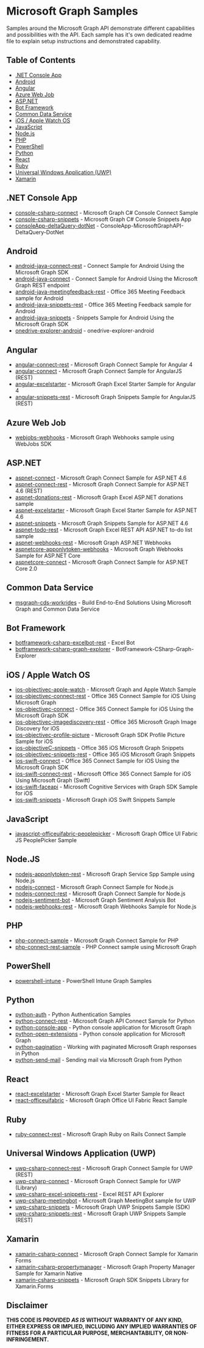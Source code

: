 # Microsoft Graph Samples

Samples around the Microsoft Graph API demonstrate different capabilities and possibilities with the API. Each sample has it's own dedicated readme file to explain setup instructions and demonstrated capability.

## Table of Contents

- [.NET Console App](#net-console-app)
- [Android](#android)
- [Angular](#angular)
- [Azure Web Job](#azure-web-job)
- [ASP.NET](#aspnet)
- [Bot Framework](#bot-framework)
- [Common Data Service](#common-data-service)
- [iOS / Apple Watch OS](#ios--apple-watch-os)
- [JavaScript](#javascript)
- [Node.js](#nodejs)
- [PHP](#php)
- [PowerShell](#powershell)
- [Python](#python)
- [React](#react)
- [Ruby](#ruby)
- [Universal Windows Application (UWP)](#universal-windows-application-uwp)
- [Xamarin](#xamarin)

## .NET Console App

- [console-csharp-connect](./console-csharp-connect) - Microsoft Graph C# Console Connect Sample
- [console-csharp-snippets](./console-csharp-snippets) - Microsoft Graph C# Console Snippets App
- [consoleApp-deltaQuery-dotNet](./consoleApp-deltaQuery-dotNet) - ConsoleApp-MicrosoftGraphAPI-DeltaQuery-DotNet

## Android

- [android-java-connect-rest](./android-java-connect-rest) - Connect Sample for Android Using the Microsoft Graph SDK
- [android-java-connect](./android-java-connect) - Connect Sample for Android Using the Microsoft Graph REST endpoint
- [android-java-meetingfeedback-rest](./android-java-meetingfeedback-rest) - Office 365 Meeting Feedback sample for Android
- [android-java-snippets-rest](./android-java-snippets-rest) - Office 365 Meeting Feedback sample for Android
- [android-java-snippets](./android-java-snippets) - Snippets Sample for Android Using the Microsoft Graph SDK
- [onedrive-explorer-android](./onedrive-explorer-android) - onedrive-explorer-android

## Angular

- [angular-connect-rest](./angular-connect-rest) - Microsoft Graph Connect Sample for Angular 4
- [angular-connect](./angular-connect) - Microsoft Graph Connect Sample for AngularJS (REST)
- [angular-excelstarter](./angular-excelstarter) - Microsoft Graph Excel Starter Sample for Angular 4
- [angular-snippets-rest](./angular-snippets-rest) - Microsoft Graph Snippets Sample for AngularJS (REST)

## Azure Web Job

- [webjobs-webhooks](./webjobs-webhooks) - Microsoft Graph Webhooks sample using WebJobs SDK

## ASP.NET

- [aspnet-connect](./aspnet-connect) - Microsoft Graph Connect Sample for ASP.NET 4.6
- [aspnet-connect-rest](./aspnet-connect-rest) - Microsoft Graph Connect Sample for ASP.NET 4.6 (REST)
- [aspnet-donations-rest](./aspnet-donations-rest) - Microsoft Graph Excel ASP.NET donations sample
- [aspnet-excelstarter](./aspnet-excelstarter) - Microsoft Graph Excel Starter Sample for ASP.NET 4.6
- [aspnet-snippets](./aspnet-snippets) - Microsoft Graph Snippets Sample for ASP.NET 4.6
- [aspnet-todo-rest](./aspnet-todo-rest) - Microsoft Graph Excel REST API ASP.NET to-do list sample
- [aspnet-webhooks-rest](./aspnet-webhooks-rest) - Microsoft Graph ASP.NET Webhooks
- [aspnetcore-apponlytoken-webhooks](./aspnetcore-apponlytoken-webhooks) - Microsoft Graph Webhooks Sample for ASP.NET Core
- [aspnetcore-connect](./aspnetcore-connect) - Microsoft Graph Connect Sample for ASP.NET Core 2.0

## Common Data Service

- [msgraph-cds-workrides](./msgraph-cds-workrides) - Build End-to-End Solutions Using Microsoft Graph and Common Data Service

## Bot Framework

- [botframework-csharp-excelbot-rest](./botframework-csharp-excelbot-rest) - Excel Bot
- [botframework-csharp-graph-explorer](./botframework-csharp-graph-explorer) - BotFramework-CSharp-Graph-Explorer

## iOS / Apple Watch OS

- [ios-objectivec-apple-watch](./ios-objectivec-apple-watch) - Microsoft Graph and Apple Watch Sample
- [ios-objectivec-connect-rest](./ios-objectivec-connect-rest) - Office 365 Connect Sample for iOS Using Microsoft Graph
- [ios-objectivec-connect](./ios-objectivec-connect) - Office 365 Connect Sample for iOS Using the Microsoft Graph SDK
- [ios-objectivec-imagediscovery-rest](./ios-objectivec-imagediscovery-rest) - Office 365 Microsoft Graph Image Discovery for iOS
- [ios-objectivec-profile-picture](./ios-objectivec-profile-picture) - Microsoft Graph SDK Profile Picture Sample for iOS
- [ios-objectiveC-snippets](./ios-objectiveC-snippets) - Office 365 iOS Microsoft Graph Snippets
- [ios-objectivec-snippets-rest](./ios-objectivec-snippets-rest) - Office 365 iOS Microsoft Graph Snippets
- [ios-swift-connect](./ios-swift-connect) - Office 365 Connect Sample for iOS Using the Microsoft Graph SDK
- [ios-swift-connect-rest](./ios-swift-connect-rest) - Microsoft Office 365 Connect Sample for iOS Using Microsoft Graph (Swift)
- [ios-swift-faceapi](./ios-swift-faceapi) - Microsoft Cognitive Services with Graph SDK Sample for iOS
- [ios-swift-snippets](./ios-swift-snippets) - Microsoft Graph iOS Swift Snippets Sample

## JavaScript

- [javascript-officeuifabric-peoplepicker](./javascript-officeuifabric-peoplepicker) - Microsoft Graph Office UI Fabric JS PeoplePicker Sample

## Node.JS

- [nodejs-apponlytoken-rest](./nodejs-apponlytoken-rest) - Microsoft Graph Service Spp Sample using Node.js
- [nodejs-connect](./nodejs-connect) - Microsoft Graph Connect Sample for Node.js
- [nodejs-connect-rest](./nodejs-connect-rest) - Microsoft Graph Connect Sample for Node.js
- [nodejs-sentiment-bot](./nodejs-sentiment-bot) - Microsoft Graph Sentiment Analysis Bot
- [nodejs-webhooks-rest](./nodejs-webhooks-rest) - Microsoft Graph Webhooks Sample for Node.js

## PHP

- [php-connect-sample](./php-connect-sample) - Microsoft Graph Connect Sample for PHP
- [php-connect-rest-sample](./php-connect-rest-sample) - PHP Connect sample using Microsoft Graph

## PowerShell

- [powershell-intune](./powershell-intune) - PowerShell Intune Graph Samples

## Python

- [python-auth](./python-auth) - Python Authentication Samples
- [python-connect-rest](./python-connect-rest) - Microsoft Graph API Connect Sample for Python
- [python-console-app](./python-console-app) - Python console application for Microsoft Graph
- [python-open-extensions](./python-open-extensions) - Python console application for Microsoft Graph
- [python-pagination](./python-pagination) - Working with paginated Microsoft Graph responses in Python
- [python-send-mail](./python-send-mail) - Sending mail via Microsoft Graph from Python

## React

- [react-excelstarter](./react-excelstarter) - Microsoft Graph Excel Starter Sample for React
- [react-officeuifabric](./react-officeuifabric) - Microsoft Graph Office UI Fabric React Sample

## Ruby

- [ruby-connect-rest](./ruby-connect-rest) - Microsoft Graph Ruby on Rails Connect Sample

## Universal Windows Application (UWP)

- [uwp-csharp-connect-rest](./uwp-csharp-connect-rest) - Microsoft Graph Connect Sample for UWP (REST)
- [uwp-csharp-connect](./uwp-csharp-connect) - Microsoft Graph Connect Sample for UWP (Library)
- [uwp-csharp-excel-snippets-rest](./uwp-csharp-excel-snippets-rest) - Excel REST API Explorer
- [uwp-csharp-meetingbot](./uwp-csharp-meetingbot) - Microsoft Graph MeetingBot sample for UWP
- [uwp-csharp-snippets](./uwp-csharp-snippets) - Microsoft Graph UWP Snippets Sample (SDK)
- [uwp-csharp-snippets-rest](./uwp-csharp-snippets-rest) - Microsoft Graph UWP Snippets Sample (REST)

## Xamarin

- [xamarin-csharp-connect](./xamarin-csharp-connect) - Microsoft Graph Connect Sample for Xamarin Forms
- [xamarin-csharp-propertymanager](./xamarin-csharp-propertymanager) - Microsoft Graph Property Manager Sample for Xamarin Native
- [xamarin-csharp-snippets](./xamarin-csharp-snippets) - Microsoft Graph SDK Snippets Library for Xamarin.Forms

## Disclaimer

**THIS CODE IS PROVIDED *AS IS* WITHOUT WARRANTY OF ANY KIND, EITHER EXPRESS OR IMPLIED, INCLUDING ANY IMPLIED WARRANTIES OF FITNESS FOR A PARTICULAR PURPOSE, MERCHANTABILITY, OR NON-INFRINGEMENT.**

[1]: https://developer.microsoft.com/en-us/graph/code-samples-and-sdks
